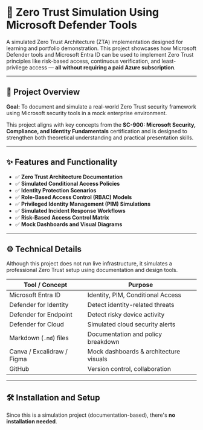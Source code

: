 # 🔐 Zero Trust Simulation Using Microsoft Defender Tools

A simulated Zero Trust Architecture (ZTA) implementation designed for learning and portfolio demonstration. This project showcases how Microsoft Defender tools and Microsoft Entra ID can be used to implement Zero Trust principles like risk-based access, continuous verification, and least-privilege access — **all without requiring a paid Azure subscription**.

---

## 📌 Project Overview

**Goal:** To document and simulate a real-world Zero Trust security framework using Microsoft security tools in a mock enterprise environment.

This project aligns with key concepts from the **SC-900: Microsoft Security, Compliance, and Identity Fundamentals** certification and is designed to strengthen both theoretical understanding and practical presentation skills.

---

## ✨ Features and Functionality

- ✅ **Zero Trust Architecture Documentation**
- ✅ **Simulated Conditional Access Policies**
- ✅ **Identity Protection Scenarios**
- ✅ **Role-Based Access Control (RBAC) Models**
- ✅ **Privileged Identity Management (PIM) Simulations**
- ✅ **Simulated Incident Response Workflows**
- ✅ **Risk-Based Access Control Matrix**
- ✅ **Mock Dashboards and Visual Diagrams**

---

## ⚙️ Technical Details

Although this project does not run live infrastructure, it simulates a professional Zero Trust setup using documentation and design tools.

| Tool / Concept            | Purpose                               |
|---------------------------|----------------------------------------|
| Microsoft Entra ID        | Identity, PIM, Conditional Access      |
| Defender for Identity     | Detect identity-related threats        |
| Defender for Endpoint     | Detect risky device activity           |
| Defender for Cloud        | Simulated cloud security alerts        |
| Markdown (`.md`) files    | Documentation and policy breakdown     |
| Canva / Excalidraw / Figma| Mock dashboards & architecture visuals |
| GitHub                    | Version control, collaboration         |

---

## 🛠️ Installation and Setup

Since this is a simulation project (documentation-based), there's **no installation needed**. 



